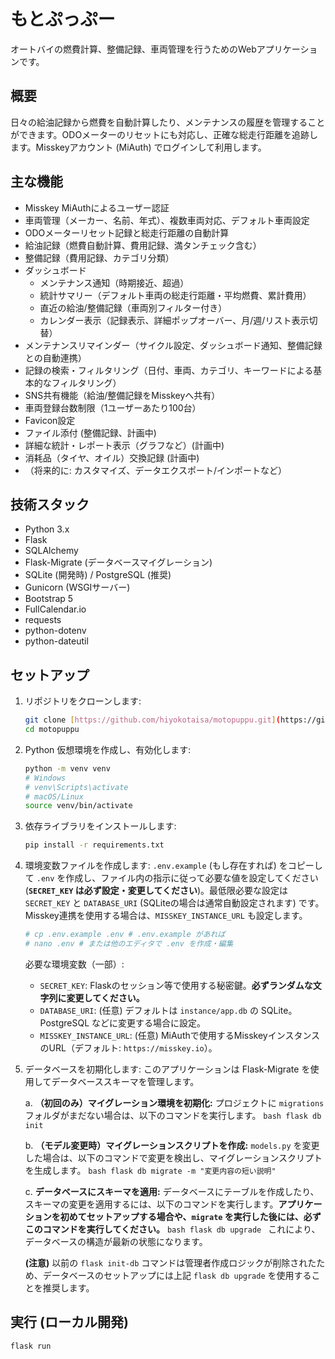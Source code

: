 # もとぷっぷー

オートバイの燃費計算、整備記録、車両管理を行うためのWebアプリケーションです。

## 概要

日々の給油記録から燃費を自動計算したり、メンテナンスの履歴を管理することができます。ODOメーターのリセットにも対応し、正確な総走行距離を追跡します。Misskeyアカウント (MiAuth) でログインして利用します。

## 主な機能

* Misskey MiAuthによるユーザー認証
* 車両管理（メーカー、名前、年式）、複数車両対応、デフォルト車両設定
* ODOメーターリセット記録と総走行距離の自動計算
* 給油記録（燃費自動計算、費用記録、満タンチェック含む）
* 整備記録（費用記録、カテゴリ分類）
* ダッシュボード
    * メンテナンス通知（時期接近、超過）
    * 統計サマリー（デフォルト車両の総走行距離・平均燃費、累計費用）
    * 直近の給油/整備記録（車両別フィルター付き）
    * カレンダー表示（記録表示、詳細ポップオーバー、月/週/リスト表示切替）
* メンテナンスリマインダー（サイクル設定、ダッシュボード通知、整備記録との自動連携）
* 記録の検索・フィルタリング（日付、車両、カテゴリ、キーワードによる基本的なフィルタリング）
* SNS共有機能（給油/整備記録をMisskeyへ共有）
* 車両登録台数制限（1ユーザーあたり100台）
* Favicon設定
* ファイル添付 (整備記録、計画中)
* 詳細な統計・レポート表示（グラフなど）(計画中)
* 消耗品（タイヤ、オイル）交換記録 (計画中)
* （将来的に: カスタマイズ、データエクスポート/インポートなど）

## 技術スタック

* Python 3.x
* Flask
* SQLAlchemy
* Flask-Migrate (データベースマイグレーション)
* SQLite (開発時) / PostgreSQL (推奨)
* Gunicorn (WSGIサーバー)
* Bootstrap 5
* FullCalendar.io
* requests
* python-dotenv
* python-dateutil

## セットアップ

1.  リポジトリをクローンします:
    ```bash
    git clone [https://github.com/hiyokotaisa/motopuppu.git](https://github.com/hiyokotaisa/motopuppu.git)
    cd motopuppu
    ```
2.  Python 仮想環境を作成し、有効化します:
    ```bash
    python -m venv venv
    # Windows
    # venv\Scripts\activate
    # macOS/Linux
    source venv/bin/activate
    ```
3.  依存ライブラリをインストールします:
    ```bash
    pip install -r requirements.txt
    ```
4.  環境変数ファイルを作成します:
    `.env.example` (もし存在すれば) をコピーして `.env` を作成し、ファイル内の指示に従って必要な値を設定してください (**`SECRET_KEY` は必ず設定・変更してください**)。最低限必要な設定は `SECRET_KEY` と `DATABASE_URI` (SQLiteの場合は通常自動設定されます) です。Misskey連携を使用する場合は、`MISSKEY_INSTANCE_URL` も設定します。
    ```bash
    # cp .env.example .env # .env.example があれば
    # nano .env # または他のエディタで .env を作成・編集
    ```
    必要な環境変数（一部）:
    * `SECRET_KEY`: Flaskのセッション等で使用する秘密鍵。**必ずランダムな文字列に変更してください。**
    * `DATABASE_URI`: (任意) デフォルトは `instance/app.db` の SQLite。PostgreSQL などに変更する場合に設定。
    * `MISSKEY_INSTANCE_URL`: (任意) MiAuthで使用するMisskeyインスタンスのURL（デフォルト: `https://misskey.io`）。

5.  データベースを初期化します:
    このアプリケーションは Flask-Migrate を使用してデータベーススキーマを管理します。

    a.  **（初回のみ）マイグレーション環境を初期化:**
        プロジェクトに `migrations` フォルダがまだない場合は、以下のコマンドを実行します。
        ```bash
        flask db init
        ```

    b.  **（モデル変更時）マイグレーションスクリプトを作成:**
        `models.py` を変更した場合は、以下のコマンドで変更を検出し、マイグレーションスクリプトを生成します。
        ```bash
        flask db migrate -m "変更内容の短い説明"
        ```

    c.  **データベースにスキーマを適用:**
        データベースにテーブルを作成したり、スキーマの変更を適用するには、以下のコマンドを実行します。**アプリケーションを初めてセットアップする場合や、`migrate` を実行した後には、必ずこのコマンドを実行してください。**
        ```bash
        flask db upgrade
        ```
        これにより、データベースの構造が最新の状態になります。

    **(注意)** 以前の `flask init-db` コマンドは管理者作成ロジックが削除されたため、データベースのセットアップには上記 `flask db upgrade` を使用することを推奨します。

## 実行 (ローカル開発)

```bash
flask run